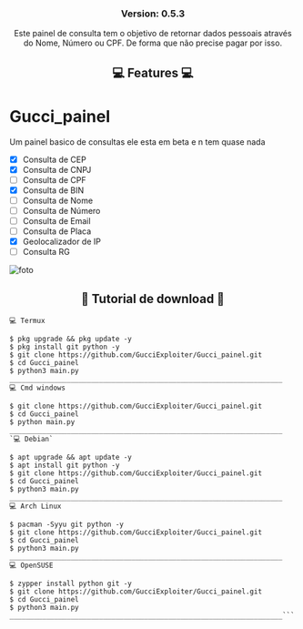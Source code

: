 <h3><p align="center">Version: 0.5.3</p></h3>
  <p align="center">
    Este painel de consulta tem o objetivo de retornar dados pessoais através do Nome, Número ou CPF. De forma que não precise pagar por isso.
  </p>
</p> 
<h2 align="center">💻  Features 💻</h2>

# Gucci_painel
Um painel basico de consultas ele esta em beta e n tem quase nada

- [x] Consulta de CEP
- [x] Consulta de CNPJ
- [ ] Consulta de CPF
- [x] Consulta de BIN
- [ ] Consulta de Nome
- [ ] Consulta de Número
- [ ] Consulta de Email
- [ ] Consulta de Placa
- [x] Geolocalizador de IP
- [ ] Consulta RG

![foto](https://user-images.githubusercontent.com/118860604/203447026-6d65cd15-afe9-4c7e-b6f3-c2bf9025a835.png)

<h2 align="center">📁 Tutorial de download 📁</h2>

```___________________________________________________________________
💻 Termux

$ pkg upgrade && pkg update -y
$ pkg install git python -y
$ git clone https://github.com/GucciExploiter/Gucci_painel.git
$ cd Gucci_painel
$ python3 main.py
___________________________________________________________________
💻 Cmd windows

$ git clone https://github.com/GucciExploiter/Gucci_painel.git
$ cd Gucci_painel
$ python main.py
___________________________________________________________________
`💻 Debian`

$ apt upgrade && apt update -y
$ apt install git python -y
$ git clone https://github.com/GucciExploiter/Gucci_painel.git
$ cd Gucci_painel
$ python3 main.py
___________________________________________________________________
💻 Arch Linux

$ pacman -Syyu git python -y
$ git clone https://github.com/GucciExploiter/Gucci_painel.git
$ cd Gucci_painel
$ python3 main.py
___________________________________________________________________
💻 OpenSUSE

$ zypper install python git -y
$ git clone https://github.com/GucciExploiter/Gucci_painel.git
$ cd Gucci_painel
$ python3 main.py
___________________________________________________________________```
